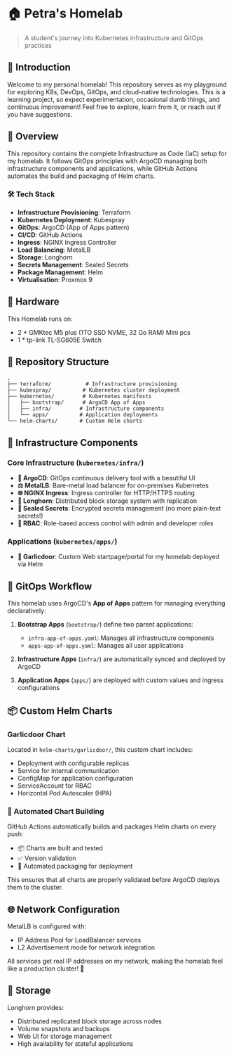 # 🏠 Petra's Homelab

> A student's journey into Kubernetes infrastructure and GitOps practices

## 👋 Introduction

Welcome to my personal homelab! This repository serves as my playground for exploring K8s, DevOps, GitOps, and cloud-native technologies.
This is a learning project, so expect experimentation, occasional dumb things, and continuous improvement!
Feel free to explore, learn from it, or reach out if you have suggestions.

## 🚀 Overview

This repository contains the complete Infrastructure as Code (IaC) setup for my homelab.
It follows GitOps principles with ArgoCD managing both infrastructure components and applications,
while GitHub Actions automates the build and packaging of Helm charts.

### 🛠️ Tech Stack

- **Infrastructure Provisioning**: Terraform
- **Kubernetes Deployment**: Kubespray
- **GitOps**: ArgoCD (App of Apps pattern)
- **CI/CD**: GitHub Actions
- **Ingress**: NGINX Ingress Controller
- **Load Balancing**: MetalLB
- **Storage**: Longhorn
- **Secrets Management**: Sealed Secrets
- **Package Management**: Helm
- **Virtualisation**: Proxmox 9

## 🚢 Hardware

This Homelab runs on:

- 2 \* GMKtec M5 plus (1TO SSD NVME, 32 Go RAM) Mini pcs
- 1 \* tp-link TL-SG605E Switch

## 📁 Repository Structure

```
.
├── terraform/           # Infrastructure provisioning
├── kubespray/          # Kubernetes cluster deployment
├── kubernetes/         # Kubernetes manifests
│   ├── bootstrap/      # ArgoCD App of Apps
│   ├── infra/         # Infrastructure components
│   └── apps/          # Application deployments
└── helm-charts/       # Custom Helm charts
```

## 🔧 Infrastructure Components

### Core Infrastructure (`kubernetes/infra/`)

- **🔄 ArgoCD**: GitOps continuous delivery tool with a beautiful UI
- **⚖️ MetalLB**: Bare-metal load balancer for on-premises Kubernetes
- **🌐 NGINX Ingress**: Ingress controller for HTTP/HTTPS routing
- **💾 Longhorn**: Distributed block storage system with replication
- **🔐 Sealed Secrets**: Encrypted secrets management (no more plain-text secrets!)
- **👥 RBAC**: Role-based access control with admin and developer roles

### Applications (`kubernetes/apps/`)

- **🚪 Garlicdoor**: Custom Web startpage/portal for my homelab deployed via Helm

## 🔄 GitOps Workflow

This homelab uses ArgoCD's **App of Apps** pattern for managing everything declaratively:

1. **Bootstrap Apps** (`bootstrap/`) define two parent applications:
   - `infra-app-of-apps.yaml`: Manages all infrastructure components
   - `apps-app-of-apps.yaml`: Manages all user applications

2. **Infrastructure Apps** (`infra/`) are automatically synced and deployed by ArgoCD
3. **Application Apps** (`apps/`) are deployed with custom values and ingress configurations

## 📦 Custom Helm Charts

### Garlicdoor Chart

Located in `helm-charts/garlicdoor/`, this custom chart includes:

- Deployment with configurable replicas
- Service for internal communication
- ConfigMap for application configuration
- ServiceAccount for RBAC
- Horizontal Pod Autoscaler (HPA)

### 🤖 Automated Chart Building

GitHub Actions automatically builds and packages Helm charts on every push:

- 📦 Charts are built and tested
- ✅ Version validation
- 🚀 Automated packaging for deployment

This ensures that all charts are properly validated before ArgoCD deploys them to the cluster.

## 🌐 Network Configuration

MetalLB is configured with:

- IP Address Pool for LoadBalancer services
- L2 Advertisement mode for network integration

All services get real IP addresses on my network, making the homelab feel like a production cluster! 🎯

## 💾 Storage

Longhorn provides:

- Distributed replicated block storage across nodes
- Volume snapshots and backups
- Web UI for storage management
- High availability for stateful applications
